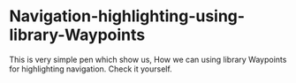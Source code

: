# Navigation-highlighting-using-library-Waypoints
This is very simple pen which show us, How we can using library Waypoints for highlighting navigation. Check it yourself. 
